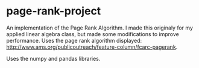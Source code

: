 # page-rank-project
An implementation of the Page Rank Algorithm. I made this originaly for my applied linear algebra class, but made some modifications to improve performance. Uses the page rank algorithm displayed: http://www.ams.org/publicoutreach/feature-column/fcarc-pagerank.

Uses the numpy and pandas libraries.
